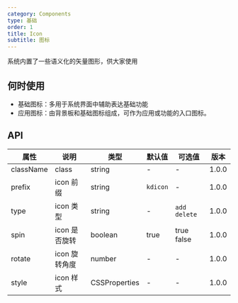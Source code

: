 ```yaml
---
category: Components
type: 基础
order: 1
title: Icon
subtitle: 图标
---
```




系统内置了一些语义化的矢量图形，供大家使用

## 何时使用

- 基础图标：多用于系统界面中辅助表达基础功能
- 应用图标：由背景板和基础图标组成，可作为应用或功能的入口图标。

## API

| 属性      | 说明          | 类型          | 默认值   | 可选值         | 版本   |
| --------- | ------------- | ------------- | -------- | -------------- | ------ |
| className | class         | string        | -        | -              | 1.0.0 |
| prefix    | icon 前缀     | string        | `kdicon` | -              | 1.0.0 |
| type      | icon 类型     | string        | -        | `add` `delete` | 1.0.0 |
| spin      | icon 是否旋转 | boolean       | true     | true false     | 1.0.0 |
| rotate    | icon 旋转角度 | number        | -        | -              | 1.0.0 |
| style     | icon 样式     | CSSProperties | -        | -              | 1.0.0 |
